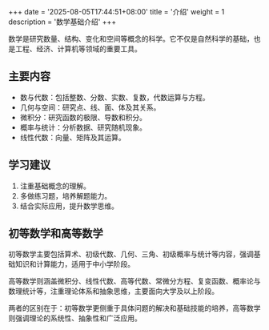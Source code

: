 +++
date = '2025-08-05T17:44:51+08:00'
title = '介绍'
weight = 1
description = '数学基础介绍'
+++

数学是研究数量、结构、变化和空间等概念的科学。它不仅是自然科学的基础，也是工程、经济、计算机等领域的重要工具。

## 主要内容

- 数与代数：包括整数、分数、实数、复数，代数运算与方程。
- 几何与空间：研究点、线、面、体及其关系。
- 微积分：研究函数的极限、导数和积分。
- 概率与统计：分析数据、研究随机现象。
- 线性代数：向量、矩阵及其运算。

## 学习建议

1. 注重基础概念的理解。
2. 多做练习题，培养解题能力。
3. 结合实际应用，提升数学思维。

## 初等数学和高等数学

初等数学主要包括算术、初级代数、几何、三角、初级概率与统计等内容，强调基础知识和计算能力，适用于中小学阶段。

高等数学则涵盖微积分、线性代数、高等代数、常微分方程、复变函数、概率论与数理统计等，注重理论体系和抽象思维，主要面向大学及以上阶段。

两者的区别在于：初等数学更侧重于具体问题的解决和基础技能的培养，高等数学则强调理论的系统性、抽象性和广泛应用。
